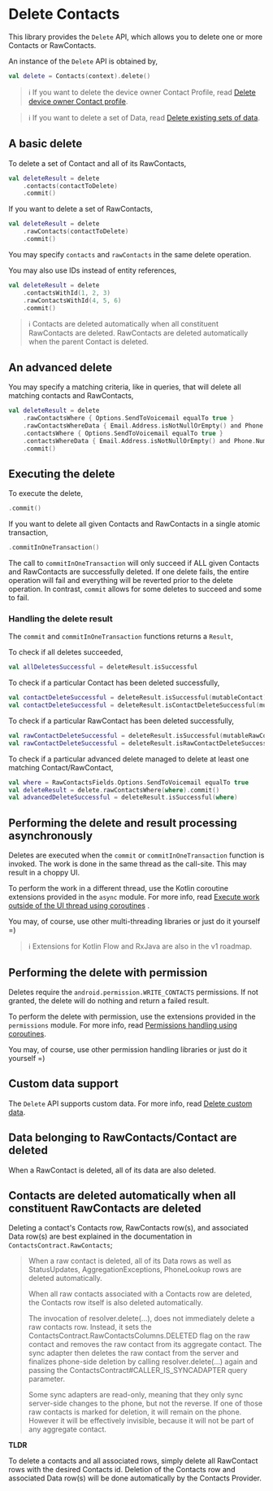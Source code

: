 # Delete Contacts

This library provides the `Delete` API, which allows you to delete one or more Contacts or
RawContacts.

An instance of the `Delete` API is obtained by,

```kotlin
val delete = Contacts(context).delete()
```

> ℹ️ If you want to delete the device owner Contact Profile, read [Delete device owner Contact profile](./../profile/delete-profile.md).

> ℹ️ If you want to delete a set of Data, read [Delete existing sets of data](./../data/delete-data-sets.md).

## A basic delete

To delete a set of Contact and all of its RawContacts,

```kotlin
val deleteResult = delete
    .contacts(contactToDelete)
    .commit()
```

If you want to delete a set of RawContacts,

```kotlin
val deleteResult = delete
    .rawContacts(contactToDelete)
    .commit()
```

You may specify `contacts` and `rawContacts` in the same delete operation.

You may also use IDs instead of entity references,

```kotlin
val deleteResult = delete
    .contactsWithId(1, 2, 3)
    .rawContactsWithId(4, 5, 6)
    .commit()
```

> ℹ️ Contacts are deleted automatically when all constituent RawContacts are deleted. RawContacts 
> are deleted automatically when the parent Contact is deleted.

## An advanced delete

You may specify a matching criteria, like in queries, that will delete all matching contacts and
RawContacts,

```kotlin
val deleteResult = delete
    .rawContactsWhere { Options.SendToVoicemail equalTo true }
    .rawContactsWhereData { Email.Address.isNotNullOrEmpty() and Phone.Number.contains("9") }
    .contactsWhere { Options.SendToVoicemail equalTo true }
    .contactsWhereData { Email.Address.isNotNullOrEmpty() and Phone.Number.contains("9") }
    .commit()
```

## Executing the delete

To execute the delete,

```kotlin
.commit()
```

If you want to delete all given Contacts and RawContacts in a single atomic transaction,

```kotlin
.commitInOneTransaction()
```

The call to `commitInOneTransaction` will only succeed if ALL given Contacts and RawContacts are
successfully deleted. If one delete fails, the entire operation will fail and everything will be
reverted prior to the delete operation. In contrast, `commit` allows for some deletes to succeed and
some to fail.

### Handling the delete result

The `commit` and `commitInOneTransaction` functions returns a `Result`,

To check if all deletes succeeded,

```kotlin
val allDeletesSuccessful = deleteResult.isSuccessful
```

To check if a particular Contact has been deleted successfully,

```kotlin
val contactDeleteSuccessful = deleteResult.isSuccessful(mutableContact)
val contactDeleteSuccessful = deleteResult.isContactDeleteSuccessful(mutableContact.id)
```

To check if a particular RawContact has been deleted successfully,

```kotlin
val rawContactDeleteSuccessful = deleteResult.isSuccessful(mutableRawContact)
val rawContactDeleteSuccessful = deleteResult.isRawContactDeleteSuccessful(mutableRawContact.id)
```

To check if a particular advanced delete managed to delete at least one matching Contact/RawContact,

```kotlin
val where = RawContactsFields.Options.SendToVoicemail equalTo true
val deleteResult = delete.rawContactsWhere(where).commit()
val advancedDeleteSuccessful = deleteResult.isSuccessful(where)
```

## Performing the delete and result processing asynchronously

Deletes are executed when the `commit` or `commitInOneTransaction` function is invoked. The work is
done in the same thread as the call-site. This may result in a choppy UI.

To perform the work in a different thread, use the Kotlin coroutine extensions provided in
the `async` module. For more info,
read [Execute work outside of the UI thread using coroutines](./../async/async-execution-coroutines.md)
.

You may, of course, use other multi-threading libraries or just do it yourself =)

> ℹ️ Extensions for Kotlin Flow and RxJava are also in the v1 roadmap.

## Performing the delete with permission

Deletes require the `android.permission.WRITE_CONTACTS` permissions. If not granted, the delete will
do nothing and return a failed result.

To perform the delete with permission, use the extensions provided in the `permissions` module. For
more info,
read [Permissions handling using coroutines](./../permissions/permissions-handling-coroutines.md).

You may, of course, use other permission handling libraries or just do it yourself =)

## Custom data support

The `Delete` API supports custom data. For more info,
read [Delete custom data](./../customdata/delete-custom-data.md).

## Data belonging to RawContacts/Contact are deleted

When a RawContact is deleted, all of its data are also deleted.

## Contacts are deleted automatically when all constituent RawContacts are deleted

Deleting a contact's Contacts row, RawContacts row(s), and associated Data row(s) are best explained
in the documentation in `ContactsContract.RawContacts`;

> When a raw contact is deleted, all of its Data rows as well as StatusUpdates,
> AggregationExceptions, PhoneLookup rows are deleted automatically.
>
> When all raw contacts associated with a Contacts row are deleted, the Contacts row itself is also
> deleted automatically.
>
> The invocation of resolver.delete(...), does not immediately delete a raw contacts row. Instead,
> it sets the ContactsContract.RawContactsColumns.DELETED flag on the raw contact and removes the
> raw contact from its aggregate contact. The sync adapter then deletes the raw contact from the
> server and finalizes phone-side deletion by calling resolver.delete(...) again and passing the
> ContactsContract#CALLER_IS_SYNCADAPTER  query parameter.
>
> Some sync adapters are read-only, meaning that they only sync server-side changes to the phone,
> but not the reverse. If one of those raw contacts is marked for deletion, it will remain on the
> phone. However it will be effectively invisible, because it will not be part of any aggregate
> contact.

**TLDR**

To delete a contacts and all associated rows, simply delete all RawContact rows with the desired
Contacts id. Deletion of the Contacts row and associated Data row(s) will be done automatically by
the Contacts Provider.
